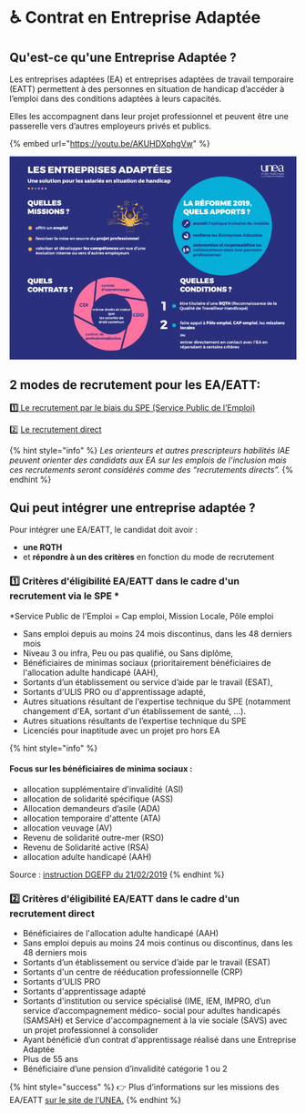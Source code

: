# ♿ Contrat en Entreprise Adaptée

## Qu'est-ce qu'une Entreprise Adaptée ?

Les entreprises adaptées \(EA\) et entreprises adaptées de travail temporaire \(EATT\) permettent à des personnes en situation de handicap d’accéder à l’emploi dans des conditions adaptées à leurs capacités. 

Elles les accompagnent dans leur projet professionnel et peuvent être une passerelle vers d’autres employeurs privés et publics.

{% embed url="https://youtu.be/AKUHDXphgVw" %}

![](.gitbook/assets/les_entreprises_adaptees_rvb_horizontal.png)

## 2 modes de recrutement pour les EA/EATT: 

**1️⃣**[ Le recrutement par le biais du SPE \(Service Public de l’Emploi\)](contrat-en-entreprise-adaptee.md#1-criteres-deligibilite-ea-eatt-dans-le-cadre-dun-recrutement-via-le-spe)

2️⃣ [Le recrutement direct ](contrat-en-entreprise-adaptee.md#2-criteres-deligibilite-ea-eatt-dans-le-cadre-dun-recrutement-direct)

{% hint style="info" %}
_Les orienteurs et autres prescripteurs habilités IAE peuvent orienter des candidats aux EA sur les emplois de l’inclusion mais ces recrutements seront considérés comme des “recrutements directs”._ 
{% endhint %}

## Qui peut intégrer une entreprise adaptée  ? 

Pour intégrer une EA/EATT, le candidat doit avoir : 

* **une RQTH** 
* et **répondre à un des critères** en fonction du mode de recrutement 

### **1️⃣ Critères d'éligibilité EA/EATT dans le cadre d'un recrutement via le SPE** \*

\*Service Public de l'Emploi = Cap emploi, Mission Locale, Pôle emploi

* Sans emploi depuis au moins 24 mois discontinus, dans les 48 derniers mois
* Niveau 3 ou infra, Peu ou pas qualifié, ou Sans diplôme,
* Bénéficiaires de minimas sociaux \(prioritairement bénéficiaires de l'allocation adulte handicapé \(AAH\),
* Sortants d’un établissement ou service d’aide par le travail \(ESAT\),
* Sortants d'ULIS PRO ou d'apprentissage adapté,
* Autres situations résultant de l'expertise technique du SPE \(notamment changement d'EA, sortant d'un établissement de santé, …\).
* Autres situations résultants de l’expertise technique du SPE
* Licenciés pour inaptitude avec un projet pro hors EA 

{% hint style="info" %}
#### Focus sur les bénéficiaires de minima sociaux : 

* allocation supplémentaire d'invalidité \(ASI\)
* allocation de solidarité spécifique \(ASS\)
* Allocation demandeurs d’asile \(ADA\)
* allocation temporaire d'attente \(ATA\)
* allocation veuvage \(AV\)
* Revenu de solidarité outre-mer \(RSO\)
* Revenu de Solidarité active \(RSA\)
* allocation adulte handicapé \(AAH\)

Source : [instruction DGEFP du 21/02/2019](https://www.legifrance.gouv.fr/circulaire/id/44443)
{% endhint %}

### 2️⃣ **Critères d'éligibilité EA/EATT dans le cadre d'un recrutement direct**

* Bénéficiaires de l'allocation adulte handicapé \(AAH\)
* Sans emploi depuis au moins 24 mois continus ou discontinus, dans les 48 derniers mois
* Sortants d’un établissement ou service d’aide par le travail \(ESAT\)
* Sortants d'un centre de rééducation professionnelle \(CRP\)
* Sortants d'ULIS PRO
* Sortants d'apprentissage adapté
* Sortants d'institution ou service spécialisé \(IME, IEM, IMPRO, d’un service d’accompagnement médico- social pour adultes handicapés \(SAMSAH\) et Service d'accompagnement à la vie sociale \(SAVS\) avec un projet professionnel à consolider
* Ayant bénéficié d’un contrat d'apprentissage réalisé dans une Entreprise Adaptée
* Plus de 55 ans
* Bénéficiaire d’une pension d’invalidité catégorie 1 ou 2

{% hint style="success" %}
👉 Plus d’informations sur les missions des EA/EATT [sur le site de l’UNEA.](https://www.unea.fr/quest-ce-quune-entreprise-adaptee)
{% endhint %}

